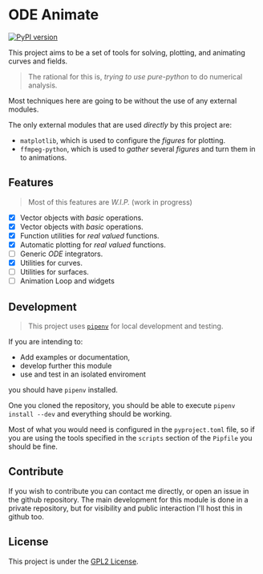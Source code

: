 # ODE Animate

[![PyPI version](https://badge.fury.io/py/odeanimate.svg)](https://pypi.org/project/odeanimate/)

This project aims to be a set of tools for solving, plotting, and animating curves and fields.

> The rational for this is, _trying to use pure-python_ to do numerical analysis.

Most techniques here are going to be without the use of any external modules.

The only external modules that are used _directly_ by this project are:

 - `matplotlib`, which is used to configure the _figures_ for plotting.
 - `ffmpeg-python`, which is used to _gather_ several _figures_ and turn them in to animations.


## Features

> Most of this features are _W.I.P._ (work in progress)

 - [x] Vector objects with _basic_ operations.
 - [x] Vector objects with _basic_ operations.
 - [x] Function utilities for _real valued_ functions.
 - [x] Automatic plotting for _real valued_ functions.
 - [ ] Generic _ODE_ integrators.
 - [X] Utilities for curves.
 - [ ] Utilities for surfaces.
 - [ ] Animation Loop and widgets

## Development

> This project uses [`pipenv`](https://pipenv.pypa.io/) for local development and testing.

If you are intending to:

- Add examples or documentation,
- develop further this module
- use and test in an isolated enviroment

you should have `pipenv` installed.

One you cloned the repository, you should be able to execute `pipenv install --dev` and everything should be working.

Most of what you would need is configured in the `pyproject.toml` file, so if you are using the tools specified in
the `scripts` section of the `Pipfile` you should be fine.

## Contribute

If you wish to contribute you can contact me directly, or open an issue in the github repository.
The main development for this module is done in a private repository, but for visibility and public
interaction I'll host this in github too.

## License

This project is under the [GPL2 License](/LICENSE.txt).

